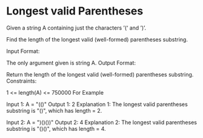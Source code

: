 # Longest valid Parentheses

Given a string A containing just the characters ’(‘ and ’)’.

Find the length of the longest valid (well-formed) parentheses substring.




Input Format:

The only argument given is string A.
Output Format:

Return the length of the longest valid (well-formed) parentheses substring.
Constraints:

1 <= length(A) <= 750000
For Example

Input 1:
    A = "(()"
Output 1:
    2
    Explanation 1:
        The longest valid parentheses substring is "()", which has length = 2.

Input 2:
    A = ")()())"
Output 2:
    4
    Explanation 2:
        The longest valid parentheses substring is "()()", which has length = 4.
